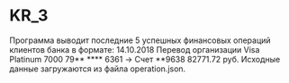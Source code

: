# KR_3
Программа выводит последние 5 успешных финансовых операций клиентов банка
в формате: 
14.10.2018 Перевод организации
Visa Platinum 7000 79** **** 6361 -> Счет **9638
82771.72 руб.
Исходные данные загружаются из файла operation.json.
